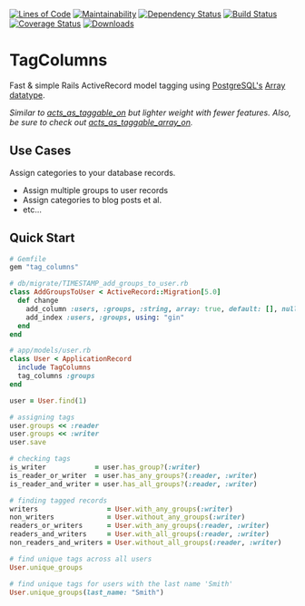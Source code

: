 [![Lines of Code](http://img.shields.io/badge/lines_of_code-53-brightgreen.svg?style=flat)](http://blog.codinghorror.com/the-best-code-is-no-code-at-all/)
[![Maintainability](https://api.codeclimate.com/v1/badges/7503486b1bb494b5d976/maintainability)](https://codeclimate.com/github/hopsoft/tag_columns/maintainability)
[![Dependency Status](http://img.shields.io/gemnasium/hopsoft/tag_columns.svg?style=flat)](https://gemnasium.com/hopsoft/tag_columns)
[![Build Status](http://img.shields.io/travis/hopsoft/tag_columns.svg?style=flat)](https://travis-ci.org/hopsoft/tag_columns)
[![Coverage Status](https://img.shields.io/coveralls/hopsoft/tag_columns.svg?style=flat)](https://coveralls.io/r/hopsoft/tag_columns?branch=master)
[![Downloads](http://img.shields.io/gem/dt/tag_columns.svg?style=flat)](http://rubygems.org/gems/tag_columns)

# TagColumns

Fast & simple Rails ActiveRecord model tagging using [PostgreSQL's](https://www.postgresql.org/) [Array datatype](https://www.postgresql.org/docs/current/static/arrays.html).

*Similar to [acts_as_taggable_on](https://github.com/mbleigh/acts-as-taggable-on) but lighter weight with fewer features.*
*Also, be sure to check out [acts_as_taggable_array_on](https://github.com/tmiyamon/acts-as-taggable-array-on).*

## Use Cases

Assign categories to your database records.

* Assign multiple groups to user records
* Assign categories to blog posts et al.
* etc...

## Quick Start

```ruby
# Gemfile
gem "tag_columns"
```

```ruby
# db/migrate/TIMESTAMP_add_groups_to_user.rb
class AddGroupsToUser < ActiveRecord::Migration[5.0]
  def change
    add_column :users, :groups, :string, array: true, default: [], null: false
    add_index :users, :groups, using: "gin"
  end
end
```

```ruby
# app/models/user.rb
class User < ApplicationRecord
  include TagColumns
  tag_columns :groups
end
```

```ruby
user = User.find(1)

# assigning tags
user.groups << :reader
user.groups << :writer
user.save

# checking tags
is_writer            = user.has_group?(:writer)
is_reader_or_writer  = user.has_any_groups?(:reader, :writer)
is_reader_and_writer = user.has_all_groups?(:reader, :writer)

# finding tagged records
writers                 = User.with_any_groups(:writer)
non_writers             = User.without_any_groups(:writer)
readers_or_writers      = User.with_any_groups(:reader, :writer)
readers_and_writers     = User.with_all_groups(:reader, :writer)
non_readers_and_writers = User.without_all_groups(:reader, :writer)

# find unique tags across all users
User.unique_groups

# find unique tags for users with the last name 'Smith'
User.unique_groups(last_name: "Smith")
```

